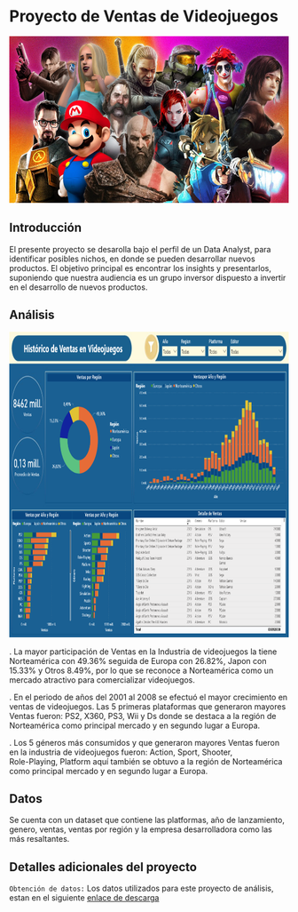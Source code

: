 # Proyecto de Ventas de Videojuegos

<p align=center>
<img src="src\logo.png" height="300" weight="300">
</p>


## Introducción

El presente proyecto se desarolla bajo el perfil de un Data Analyst, para identificar posibles nichos, en donde se pueden desarrollar nuevos productos. El objetivo principal es encontrar los insights y presentarlos, suponiendo que nuestra audiencia es un grupo inversor dispuesto a invertir en el desarrollo de nuevos productos.


## Análisis

<p align=center>
<img src="src\dashboard.png" height="550" weight="650">
</p>


. La mayor participación de Ventas en la Industria de videojuegos la tiene Norteamérica con 49.36% seguida de Europa con 26.82%, Japon con 15.33% y Otros 8.49%, por lo que se reconoce a Norteamérica como un mercado atractivo para comercializar videojuegos.

. En el periodo de años del 2001 al 2008 se efectuó el mayor crecimiento en ventas de videojuegos. Las 5 primeras plataformas que generaron mayores Ventas fueron: PS2, X360, PS3, Wii y Ds  donde se destaca a la región de Norteamérica como principal mercado y en segundo lugar a Europa.

. Los 5 géneros más consumidos y que generaron mayores Ventas fueron en la industria de videojuegos fueron:  Action, Sport, Shooter,     
Role-Playing, Platform  aquí también se obtuvo a la región de Norteamérica como principal mercado y en segundo lugar a Europa.

## Datos

Se cuenta con un dataset que contiene las platformas, año de lanzamiento, genero, ventas, ventas por región y la empresa desarrolladora como las más resaltantes.


## Detalles adicionales del proyecto

`Obtención de datos:` Los datos utilizados para este proyecto de análisis, estan en el siguiente [enlace de descarga](https://drive.google.com/drive/folders/1k7hHtI3bGQ9UykEvdEwnRecXJAwQBaQQ?usp=sharing) 
